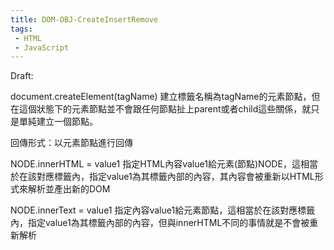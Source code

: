 ```yaml
---
title: DOM-OBJ-CreateInsertRemove
tags:
 - HTML
 - JavaScript
---
```


Draft:

document.createElement(tagName)
建立標籤名稱為tagName的元素節點，但在這個狀態下的元素節點並不會跟任何節點扯上parent或者child這些關係，就只是單純建立一個節點。

回傳形式：以元素節點進行回傳


NODE.innerHTML = value1
指定HTML內容value1給元素(節點)NODE，這相當於在該對應標籤內，指定value1為其標籤內部的內容，其內容會被重新以HTML形式來解析並產出新的DOM

NODE.innerText = value1
指定內容value1給元素節點，這相當於在該對應標籤內，指定value1為其標籤內部的內容，但與innerHTML不同的事情就是不會被重新解析





